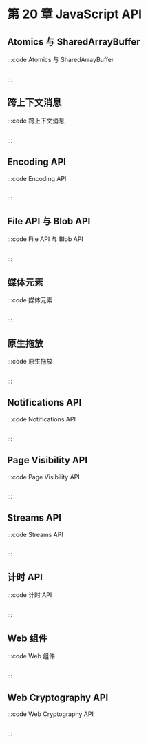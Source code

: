 # 第 20 章 JavaScript API

## Atomics 与 SharedArrayBuffer

:::code Atomics 与 SharedArrayBuffer

```js
```

:::

## 跨上下文消息

:::code 跨上下文消息

```js
```

:::

## Encoding API

:::code Encoding API

```js
```

:::

## File API 与 Blob API

:::code File API 与 Blob API

```js
```

:::

## 媒体元素

:::code 媒体元素

```js
```

:::

## 原生拖放

:::code 原生拖放

```js
```

:::

## Notifications API

:::code Notifications API

```js
```

:::

## Page Visibility API

:::code Page Visibility API

```js
```

:::

## Streams API

:::code Streams API

```js
```

:::

## 计时 API

:::code 计时 API

```js
```

:::

## Web 组件

:::code Web 组件

```js
```

:::

## Web Cryptography API

:::code Web Cryptography API

```js
```

:::
